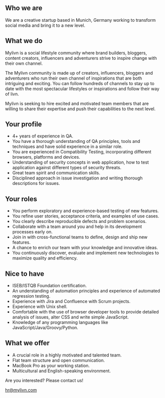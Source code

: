 ## Who we are

We are a creative startup based in Munich, Germany working to transform social media and bring it to a new level. 

## What we do

Mylivn is a social lifestyle community where brand builders, bloggers, content creators, influencers and adventurers strive to inspire change with their own channel.

The Mylivn community is made up of creators, influencers, bloggers and adventurers who run their own channel of inspirations that are both intriguing and exciting. You can follow hundreds of channels to stay up to date with the most spectacular lifestyles or inspirations and follow their way of livn.

Mylivn is seeking to hire excited and motivated team members that are willing to share their expertise and push their capabilities to the next level.

## Your profile

- 4+ years of experience in QA.
- You have a thorough understanding of QA principles, tools and techniques and have solid experience in a similar role.
- You are experienced in Compatibility Testing, incorporating different browsers, platforms and devices.
- Understanding of security concepts in web application, how to test application against  different types of security threats. 
- Great team spirit and communication skills.
- Disciplined approach in issue investigation and writing thorough descriptions for issues.

## Your roles

- You perform exploratory and experience-based testing of new features.
- You refine user stories, acceptance criteria, and examples of use cases.
- You clearly describe reproducible defects and problem scenarios.
- Collaborate with a team around you and help in its development processes early on.
- Join in with cross-functional teams to define, design and ship new features.
- A chance to enrich our team with your knowledge and innovative ideas.
- You continuously discover, evaluate and implement new technologies to maximize quality and efficiency.

## Nice to have

- ISEB/ISTQB Foundation certification.
- An understanding of automation principles and experience of automated regression testing.
- Experience with Jira and Confluence with Scrum projects.
- Experience with Unix shell.
- Comfortable with the use of browser developer tools to provide detailed analysis of issues, alter CSS and write simple JavaScript.
- Knowledge of any programming languages like JavaScript/Java/Groovy/Python.

## What we offer

- A crucial role in a highly motivated and talented team.
- Flat team structure and open communication.
- MacBook Pro as your working station.
- Multicultural and English-speaking environment.

Are you interested? Please contact us!

hr@mylivn.com